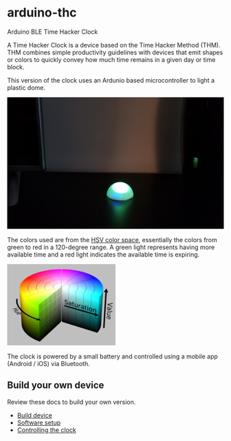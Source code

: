 # arduino-thc
Arduino BLE Time Hacker Clock

A Time Hacker Clock is a device based on the Time Hacker Method (THM). THM combines simple productivity guidelines with devices that emit shapes or colors to quickly convey how much time remains in a given day or time block.

This version of the clock uses an Ardunio based microcontroller to light a plastic dome.

![](./images/productphoto.png)

The colors used are from the [HSV color space](https://en.wikipedia.org/wiki/HSL_and_HSV), essentially the colors from green to red in a 120-degree range.  A green light represents having more available time and a red light indicates the available time is expiring.

<img src="./images/hsv.png" width="50%" />

The clock is powered by a small battery and controlled using a mobile app (Android / iOS) via Bluetooth.

## Build your own device

Review these docs to build your own version.

* [Build device](./docs/build.md)
* [Software setup](./docs/software.md)
* [Controlling the clock](./docs/controlling.md)


